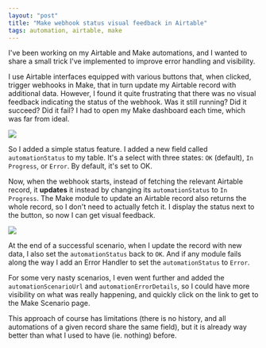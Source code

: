 ```yaml
---
layout: "post"
title: "Make webhook status visual feedback in Airtable"
tags: automation, airtable, make
---
```


I've been working on my Airtable and Make automations, and I wanted to share a small trick I've implemented to improve error handling and visibility. 

I use Airtable interfaces equipped with various buttons that, when clicked, trigger webhooks in Make, that in turn update my Airtable record with additional data. However, I found it quite frustrating that there was no visual feedback indicating the status of the webhook. Was it still running? Did it succeed? Did it fail? I had to open my Make dashboard each time, which was far from ideal.

![](/img/files/2025-01-06-make-webhook-status-visual-feedback-airtable/01-481bf18ab0.png)

So I added a simple status feature. I added a new field called `automationStatus` to my table. It's a select with three states: `OK` (default), `In Progress`, or `Error`. By default, it's set to OK. 

Now, when the webhook starts, instead of fetching the relevant Airtable record, it **updates** it instead by changing its `automationStatus` to `In Progress`. The Make module to update an Airtable record also returns the whole record, so I don't need to actually fetch it. I display the status next to the button, so now I can get visual feedback.

![](/img/files/2025-01-06-make-webhook-status-visual-feedback-airtable/02-87fcdcc3de.png)

At the end of a successful scenario, when I update the record with new data, I also set the `automationStatus` back to `OK`. And if any module fails along the way I add an Error Handler to set the `automationStatus` to `Error`.

For some very nasty scenarios, I even went further and added the `automationScenarioUrl` and `automationErrorDetails`, so I could have more visibility on what was really happening, and quickly click on the link to get to the Make Scenario page.

This approach of course has limitations (there is no history, and all automations of a given record share the same field), but it is already way better than what I used to have (ie. nothing) before.
